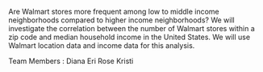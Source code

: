 Are Walmart stores more frequent among low to middle income neighborhoods compared to higher income neighborhoods? 
We will investigate the correlation between the number of Walmart stores within a zip code and median household income in the United States. We will use Walmart location data and income data for this analysis.


Team Members :
Diana
Eri
Rose
Kristi
